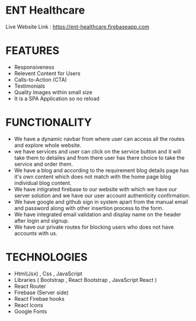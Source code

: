 # ENT Healthcare


Live Website Link :  https://ent-healthcare.firebaseapp.com

# FEATURES
   * Responsiveness
   * Relevent Content for Users
   * Calls-to-Action (CTA)
   * Testimonials
   * Quality Images within small size
   * It is a SPA Application so no reload 
 
 
 
 # FUNCTIONALITY
   * We have a dynamic navbar from where user can access all the routes and explore whole website.
   * we have services and user can click on the service button and it will take them to detailes and from there user has there choice to take the service and order          them.
   * We have a blog and according to the requirement blog details page has it's own content which does not match with the home page blog individual blog content.
   * We have intigrated firebase to our website with which we have our server solution and we have our user account authenticity confirmation.
   * We have google and github sign in system apart from the manual email and password along with other insertion process to the form.
   * We have integrated email validation and display name on the header after login and signup.
   * We have our private routes for blocking users who does not have accounts with us.


  
  # TECHNOLOGIES
   * Html(Jsx) , Css , JavaScript
   * Libraries ( Bootstrap , React Bootstrap , JavaScript React )
   * React Router
   * Firebase (Server side)
   * React Firebae hooks
   * React Icons
   * Google Fonts
 



